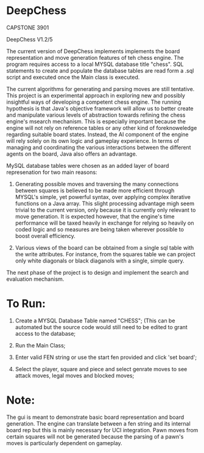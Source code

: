 # DeepChess
CAPSTONE 3901

DeepChess V1.2/5

The current version of DeepChess implements implements the board representation and move generation features of teh chess engine. The program requires access to a local MYSQL database title "chess". SQL statements to create and populate the database tables are read form a .sql script and executed once the Main class is executed.

The current algorithms for generating and parsing moves are still tentative. This project is an experimental approach in exploring new and possibly insightful ways of developing a competent chess engine. The running hypothesis is that Java's objective framework will allow us to better create and manipulate various levels of abstraction towards refining the chess engine's msearch mechanism. This is especially important because the engine will not rely on reference tables or any other kind of foreknoweledge regarding suitable board states. Instead, the AI component of the engine will rely solely on its own logic and gameplay experience. In terms of managing and coordinating the various interactions between the different agents on the board, Java also offers an advantage.

MySQL database tables were chosen as an added layer of board represenation for two main reasons: 

1. Generating possible moves and traversing the many connections between squares is believed to be made more efficient through MYSQL's simple, yet powerful syntax, over applying complex iterative functions on a Java array. This slight processing advantage migh seem trivial to the current version, only because it is currently only relevant to move generation. It is expected however, that the engine's time performance will be taxed heavily in exchange for relying so heavily on coded logic and so measures are being taken wherever possible to boost overall efficiency.

2. Various views of the board can be obtained from a single sql table with the write attributes. For instance, from the squares table we can project only white diagonals or black diaganols with a single, simple query.

The next phase of the project is to design and implement the search and evaluation mechanism. 


# To Run:
1. Create a MYSQL Database Table named "CHESS"; (This can be automated but the source code would still need to be edited to grant access to the database;

2. Run the Main Class;

3. Enter valid FEN string or use the start fen provided and click 'set board';

4. Select the player, square and piece and select genrate moves to see attack moves, legal moves and blocked moves;

# Note:
The gui is meant to demonstrate basic board representation and board generation. The engine can translate between a fen string and its internal board rep but this is mainly necessary for UCI integration. Pawn moves from certain squares will not be generated because the parsing of a pawn's moves is particularly dependent on gameplay.
